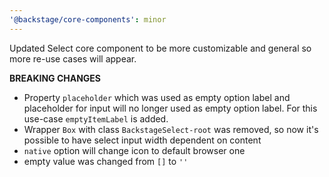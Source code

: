 ```yaml
---
'@backstage/core-components': minor
---
```


Updated Select core component to be more customizable and general so more re-use cases will appear.

**BREAKING CHANGES**

- Property `placeholder` which was used as empty option label and placeholder for input
  will no longer used as empty option label. For this use-case `emptyItemLabel` is added.
- Wrapper `Box` with class `BackstageSelect-root` was removed,
  so now it's possible to have select input width dependent on content
- `native` option will change icon to default browser one
- empty value was changed from `[]` to `''`
